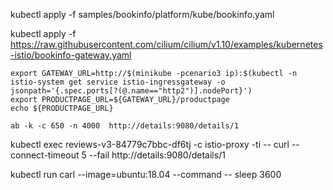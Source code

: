 kubectl apply -f samples/bookinfo/platform/kube/bookinfo.yaml

kubectl apply -f https://raw.githubusercontent.com/cilium/cilium/v1.10/examples/kubernetes-istio/bookinfo-gateway.yaml

```
export GATEWAY_URL=http://$(minikube -pcenario3 ip):$(kubectl -n istio-system get service istio-ingressgateway -o jsonpath='{.spec.ports[?(@.name=="http2")].nodePort}') 
export PRODUCTPAGE_URL=${GATEWAY_URL}/productpage
echo ${PRODUCTPAGE_URL}
```

```
ab -k -c 650 -n 4000  http://details:9080/details/1
```


kubectl exec  reviews-v3-84779c7bbc-df6tj -c istio-proxy -ti -- curl --connect-timeout 5 --fail http://details:9080/details/1

kubectl run carl --image=ubuntu:18.04 --command -- sleep 3600